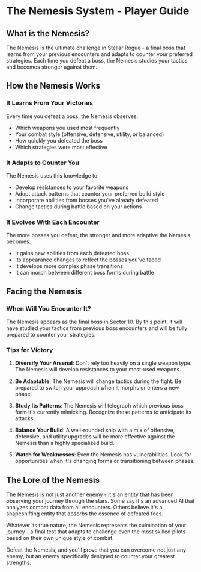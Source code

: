# The Nemesis System - Player Guide

## What is the Nemesis?

The Nemesis is the ultimate challenge in Stellar Rogue - a final boss that learns from your previous encounters and adapts to counter your preferred strategies. Each time you defeat a boss, the Nemesis studies your tactics and becomes stronger against them.

## How the Nemesis Works

### It Learns From Your Victories

Every time you defeat a boss, the Nemesis observes:
- Which weapons you used most frequently
- Your combat style (offensive, defensive, utility, or balanced)
- How quickly you defeated the boss
- Which strategies were most effective

### It Adapts to Counter You

The Nemesis uses this knowledge to:
- Develop resistances to your favorite weapons
- Adopt attack patterns that counter your preferred build style
- Incorporate abilities from bosses you've already defeated
- Change tactics during battle based on your actions

### It Evolves With Each Encounter

The more bosses you defeat, the stronger and more adaptive the Nemesis becomes:
- It gains new abilities from each defeated boss
- Its appearance changes to reflect the bosses you've faced
- It develops more complex phase transitions
- It can morph between different boss forms during battle

## Facing the Nemesis

### When Will You Encounter It?

The Nemesis appears as the final boss in Sector 10. By this point, it will have studied your tactics from previous boss encounters and will be fully prepared to counter your strategies.

### Tips for Victory

1. **Diversify Your Arsenal**: Don't rely too heavily on a single weapon type. The Nemesis will develop resistances to your most-used weapons.

2. **Be Adaptable**: The Nemesis will change tactics during the fight. Be prepared to switch your approach when it morphs or enters a new phase.

3. **Study Its Patterns**: The Nemesis will telegraph which previous boss form it's currently mimicking. Recognize these patterns to anticipate its attacks.

4. **Balance Your Build**: A well-rounded ship with a mix of offensive, defensive, and utility upgrades will be more effective against the Nemesis than a highly specialized build.

5. **Watch for Weaknesses**: Even the Nemesis has vulnerabilities. Look for opportunities when it's changing forms or transitioning between phases.

## The Lore of the Nemesis

The Nemesis is not just another enemy - it's an entity that has been observing your journey through the stars. Some say it's an advanced AI that analyzes combat data from all encounters. Others believe it's a shapeshifting entity that absorbs the essence of defeated foes.

Whatever its true nature, the Nemesis represents the culmination of your journey - a final test that adapts to challenge even the most skilled pilots based on their own unique style of combat.

Defeat the Nemesis, and you'll prove that you can overcome not just any enemy, but an enemy specifically designed to counter your greatest strengths.

